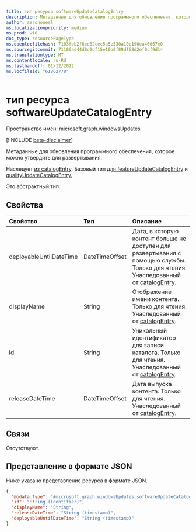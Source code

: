 ```yaml
---
title: тип ресурса softwareUpdateCatalogEntry
description: Метаданные для обновления программного обеспечения, которое можно утвердить для развертывания.
author: aarononeal
ms.localizationpriority: medium
ms.prod: w10
doc_type: resourcePageType
ms.openlocfilehash: 7103fbb2f6ed62cec5a5e530a10e190ea46067e0
ms.sourcegitcommit: 71186ad44d8d0df15e10b0f89df68d2ef0cf9d14
ms.translationtype: MT
ms.contentlocale: ru-RU
ms.lasthandoff: 01/12/2022
ms.locfileid: "61862778"
---
```

# <a name="softwareupdatecatalogentry-resource-type"></a>тип ресурса softwareUpdateCatalogEntry

Пространство имен: microsoft.graph.windowsUpdates

[!INCLUDE [beta-disclaimer](../../includes/beta-disclaimer.md)]

Метаданные для обновления программного обеспечения, которое можно утвердить для развертывания.

Наследует [из catalogEntry](../resources/windowsupdates-catalogentry.md). Базовый тип [для featureUpdateCatalogEntry](../resources/windowsupdates-featureupdatecatalogentry.md) и [qualityUpdateCatalogEntry.](../resources/windowsupdates-qualityupdatecatalogentry.md)

Это абстрактный тип.

## <a name="properties"></a>Свойства
|Свойство|Тип|Описание|
|:---|:---|:---|
|deployableUntilDateTime|DateTimeOffset|Дата, в которую контент больше не доступен для развертывания с помощью службы. Только для чтения. Унаследованный от [catalogEntry](../resources/windowsupdates-catalogentry.md).|
|displayName|String|Отображение имени контента. Только для чтения. Унаследованный от [catalogEntry](../resources/windowsupdates-catalogentry.md).|
|id|String|Уникальный идентификатор для записи каталога. Только для чтения. Унаследованный от [catalogEntry](../resources/windowsupdates-catalogentry.md).|
|releaseDateTime|DateTimeOffset|Дата выпуска контента. Только для чтения. Унаследованный от [catalogEntry](../resources/windowsupdates-catalogentry.md).|

## <a name="relationships"></a>Связи
Отсутствуют.

## <a name="json-representation"></a>Представление в формате JSON
Ниже указано представление ресурса в формате JSON.
<!-- {
  "blockType": "resource",
  "keyProperty": "id",
  "@odata.type": "microsoft.graph.windowsUpdates.softwareUpdateCatalogEntry",
  "baseType": "microsoft.graph.windowsUpdates.catalogEntry",
  "openType": false
}
-->
``` json
{
  "@odata.type": "#microsoft.graph.windowsUpdates.softwareUpdateCatalogEntry",
  "id": "String (identifier)",
  "displayName": "String",
  "releaseDateTime": "String (timestamp)",
  "deployableUntilDateTime": "String (timestamp)"
}
```

